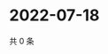 # 2022-07-18

共 0 条

<!-- BEGIN WEIBO -->
<!-- 最后更新时间 Mon Jul 18 2022 16:07:53 GMT+0800 (China Standard Time) -->

<!-- END WEIBO -->
